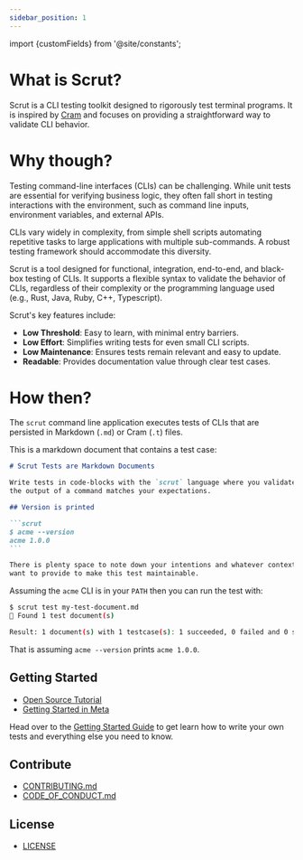 ```yaml
---
sidebar_position: 1
---
```



import {customFields} from '@site/constants';


# What is Scrut?

Scrut is a CLI testing toolkit designed to rigorously test terminal programs. It is inspired by [Cram](https://github.com/brodie/cram) and focuses on providing a straightforward way to validate CLI behavior.

# Why though?

Testing command-line interfaces (CLIs) can be challenging. While unit tests are essential for verifying business logic, they often fall short in testing interactions with the environment, such as command line inputs, environment variables, and external APIs.

CLIs vary widely in complexity, from simple shell scripts automating repetitive tasks to large applications with multiple sub-commands. A robust testing framework should accommodate this diversity.

Scrut is a tool designed for functional, integration, end-to-end, and black-box testing of CLIs. It supports a flexible syntax to validate the behavior of CLIs, regardless of their complexity or the programming language used (e.g., Rust, Java, Ruby, C++, Typescript).

Scrut's key features include:

- **Low Threshold**: Easy to learn, with minimal entry barriers.
- **Low Effort**: Simplifies writing tests for even small CLI scripts.
- **Low Maintenance**: Ensures tests remain relevant and easy to update.
- **Readable**: Provides documentation value through clear test cases.

# How then?

The `scrut` command line application executes tests of CLIs that are persisted in Markdown (`.md`) or Cram (`.t`) files.

This is a markdown document that contains a test case:

````markdown title="my-test-document.md" showLineNumbers
# Scrut Tests are Markdown Documents

Write tests in code-blocks with the `scrut` language where you validate that
the output of a command matches your expectations.

## Version is printed

```scrut
$ acme --version
acme 1.0.0
```

There is plenty space to note down your intentions and whatever context you
want to provide to make this test maintainable.
````

Assuming the `acme` CLI is in your `PATH` then you can run the test with:

```bash title="Terminal"
$ scrut test my-test-document.md
🔎 Found 1 test document(s)

Result: 1 document(s) with 1 testcase(s): 1 succeeded, 0 failed and 0 skipped
```

That is assuming `acme --version` prints `acme 1.0.0`.


<FbInternalOnly>

## Getting Started

- [Open Source Tutorial](/docs/tutorial/)
- [Getting Started in Meta](/docs/fb/getting-started/)

</FbInternalOnly>

<OssOnly>

Head over to the [Getting Started Guide](/docs/getting-started/) to get learn how to write your own tests and everything else you need to know.

## Contribute

<ul>
    <li>
        <a href={ customFields.ossRepoUrl + "/blob/main/CONTRIBUTING.md" }>CONTRIBUTING.md</a>
    </li>
    <li>
        <a href={ customFields.ossRepoUrl + "/blob/main/CODE_OF_CONDUCT.md" }>CODE_OF_CONDUCT.md</a>
    </li>
</ul>

## License

<ul>
    <li>
        <a href={ customFields.ossRepoUrl + "/blob/main/LICENSE" }>LICENSE</a>
    </li>
</ul>

</OssOnly>
